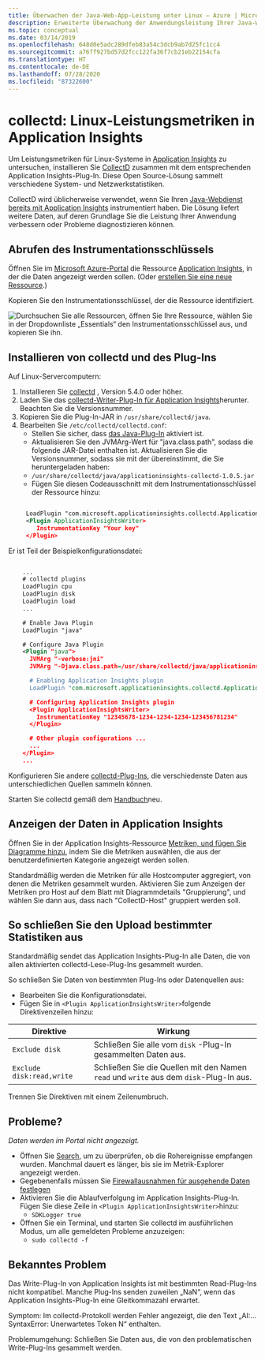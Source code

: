 ```yaml
---
title: Überwachen der Java-Web-App-Leistung unter Linux – Azure | Microsoft-Dokumentation
description: Erweiterte Überwachung der Anwendungsleistung Ihrer Java-Website mit dem Plug-In „CollectD“ für Application Insights.
ms.topic: conceptual
ms.date: 03/14/2019
ms.openlocfilehash: 648d0e5adc289dfeb83a54c3dcb9ab7d25fc1cc4
ms.sourcegitcommit: a76ff927bd57d2fcc122fa36f7cb21eb22154cfa
ms.translationtype: HT
ms.contentlocale: de-DE
ms.lasthandoff: 07/28/2020
ms.locfileid: "87322600"
---
```

# <a name="collectd-linux-performance-metrics-in-application-insights"></a>collectd: Linux-Leistungsmetriken in Application Insights


Um Leistungsmetriken für Linux-Systeme in [Application Insights](./app-insights-overview.md) zu untersuchen, installieren Sie [CollectD](https://collectd.org/) zusammen mit dem entsprechenden Application Insights-Plug-In. Diese Open Source-Lösung sammelt verschiedene System- und Netzwerkstatistiken.

CollectD wird üblicherweise verwendet, wenn Sie Ihren [Java-Webdienst bereits mit Application Insights][java] instrumentiert haben. Die Lösung liefert weitere Daten, auf deren Grundlage Sie die Leistung Ihrer Anwendung verbessern oder Probleme diagnostizieren können. 

## <a name="get-your-instrumentation-key"></a>Abrufen des Instrumentationsschlüssels
Öffnen Sie im [Microsoft Azure-Portal](https://portal.azure.com) die Ressource [Application Insights](./app-insights-overview.md), in der die Daten angezeigt werden sollen. (Oder [erstellen Sie eine neue Ressource](./create-new-resource.md).)

Kopieren Sie den Instrumentationsschlüssel, der die Ressource identifiziert.

![Durchsuchen Sie alle Ressourcen, öffnen Sie Ihre Ressource, wählen Sie in der Dropdownliste „Essentials“ den Instrumentationsschlüssel aus, und kopieren Sie ihn.](./media/java-collectd/instrumentation-key-001.png)

## <a name="install-collectd-and-the-plug-in"></a>Installieren von collectd und des Plug-Ins
Auf Linux-Servercomputern:

1. Installieren Sie [collectd](https://collectd.org/) , Version 5.4.0 oder höher.
2. Laden Sie das [collectd-Writer-Plug-In für Application Insights](https://github.com/microsoft/ApplicationInsights-Java/tree/master/collectd/src/main/java/com/microsoft/applicationinsights/collectd/internal)herunter. Beachten Sie die Versionsnummer.
3. Kopieren Sie die Plug-In-JAR in `/usr/share/collectd/java`.
4. Bearbeiten Sie `/etc/collectd/collectd.conf`:
   * Stellen Sie sicher, dass [das Java-Plug-In](https://collectd.org/wiki/index.php/Plugin:Java) aktiviert ist.
   * Aktualisieren Sie den JVMArg-Wert für "java.class.path", sodass die folgende JAR-Datei enthalten ist. Aktualisieren Sie die Versionsnummer, sodass sie mit der übereinstimmt, die Sie heruntergeladen haben:
   * `/usr/share/collectd/java/applicationinsights-collectd-1.0.5.jar`
   * Fügen Sie diesen Codeausschnitt mit dem Instrumentationsschlüssel der Ressource hinzu:

```XML

     LoadPlugin "com.microsoft.applicationinsights.collectd.ApplicationInsightsWriter"
     <Plugin ApplicationInsightsWriter>
        InstrumentationKey "Your key"
     </Plugin>
```

Er ist Teil der Beispielkonfigurationsdatei:

```XML

    ...
    # collectd plugins
    LoadPlugin cpu
    LoadPlugin disk
    LoadPlugin load
    ...

    # Enable Java Plugin
    LoadPlugin "java"

    # Configure Java Plugin
    <Plugin "java">
      JVMArg "-verbose:jni"
      JVMArg "-Djava.class.path=/usr/share/collectd/java/applicationinsights-collectd-1.0.5.jar:/usr/share/collectd/java/collectd-api.jar"

      # Enabling Application Insights plugin
      LoadPlugin "com.microsoft.applicationinsights.collectd.ApplicationInsightsWriter"

      # Configuring Application Insights plugin
      <Plugin ApplicationInsightsWriter>
        InstrumentationKey "12345678-1234-1234-1234-123456781234"
      </Plugin>

      # Other plugin configurations ...
      ...
    </Plugin>
    ...
```

Konfigurieren Sie andere [collectd-Plug-Ins](https://collectd.org/wiki/index.php/Table_of_Plugins), die verschiedenste Daten aus unterschiedlichen Quellen sammeln können.

Starten Sie collectd gemäß dem [Handbuch](https://collectd.org/wiki/index.php/First_steps)neu.

## <a name="view-the-data-in-application-insights"></a>Anzeigen der Daten in Application Insights
Öffnen Sie in der Application Insights-Ressource [Metriken, und fügen Sie Diagramme hinzu][metrics], indem Sie die Metriken auswählen, die aus der benutzerdefinierten Kategorie angezeigt werden sollen.

Standardmäßig werden die Metriken für alle Hostcomputer aggregiert, von denen die Metriken gesammelt wurden. Aktivieren Sie zum Anzeigen der Metriken pro Host auf dem Blatt mit Diagrammdetails "Gruppierung", und wählen Sie dann aus, dass nach "CollectD-Host" gruppiert werden soll.

## <a name="to-exclude-upload-of-specific-statistics"></a>So schließen Sie den Upload bestimmter Statistiken aus
Standardmäßig sendet das Application Insights-Plug-In alle Daten, die von allen aktivierten collectd-Lese-Plug-Ins gesammelt wurden. 

So schließen Sie Daten von bestimmten Plug-Ins oder Datenquellen aus:

* Bearbeiten Sie die Konfigurationsdatei. 
* Fügen Sie in `<Plugin ApplicationInsightsWriter>`folgende Direktivenzeilen hinzu:

| Direktive | Wirkung |
| --- | --- |
| `Exclude disk` |Schließen Sie alle vom `disk` -Plug-In gesammelten Daten aus. |
| `Exclude disk:read,write` |Schließen Sie die Quellen mit den Namen `read` und `write` aus dem `disk`-Plug-In aus. |

Trennen Sie Direktiven mit einem Zeilenumbruch.

## <a name="problems"></a>Probleme?
*Daten werden im Portal nicht angezeigt.*

* Öffnen Sie [Search][diagnostic], um zu überprüfen, ob die Rohereignisse empfangen wurden. Manchmal dauert es länger, bis sie im Metrik-Explorer angezeigt werden.
* Gegebenenfalls müssen Sie [Firewallausnahmen für ausgehende Daten festlegen](./ip-addresses.md)
* Aktivieren Sie die Ablaufverfolgung im Application Insights-Plug-In. Fügen Sie diese Zeile in `<Plugin ApplicationInsightsWriter>`hinzu:
  * `SDKLogger true`
* Öffnen Sie ein Terminal, und starten Sie collectd im ausführlichen Modus, um alle gemeldeten Probleme anzuzeigen:
  * `sudo collectd -f`

## <a name="known-issue"></a>Bekanntes Problem

Das Write-Plug-In von Application Insights ist mit bestimmten Read-Plug-Ins nicht kompatibel. Manche Plug-Ins senden zuweilen „NaN“, wenn das Application Insights-Plug-In eine Gleitkommazahl erwartet.

Symptom: Im collectd-Protokoll werden Fehler angezeigt, die den Text „AI:... SyntaxError: Unerwartetes Token N“ enthalten.

Problemumgehung: Schließen Sie Daten aus, die von den problematischen Write-Plug-Ins gesammelt werden. 

<!--Link references-->

[api]: ./api-custom-events-metrics.md
[apiexceptions]: ./api-custom-events-metrics.md#track-exception
[availability]: ./monitor-web-app-availability.md
[diagnostic]: ./diagnostic-search.md
[eclipse]: app-insights-java-eclipse.md
[java]: java-get-started.md
[javalogs]: java-trace-logs.md
[metrics]: ../platform/metrics-charts.md

